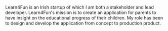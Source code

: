 Learn4Fun is an Irish startup of which I am both a stakeholder and lead developer. Learn4Fun's mission is to create an application for parents to have insight on the educational progress of their children. My role has been to design and develop the application from concept to production product.
